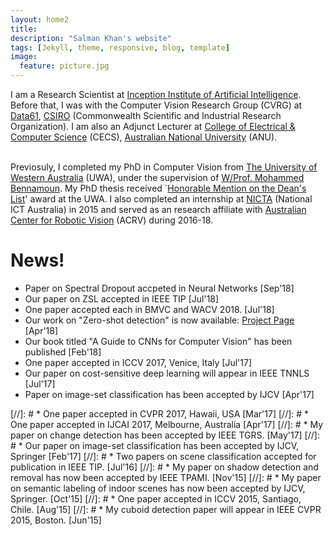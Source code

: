 ```yaml
---
layout: home2
title: 
description: "Salman Khan's website"
tags: [Jekyll, theme, responsive, blog, template]
image:
  feature: picture.jpg
---
```

I am a Research Scientist at [Inception Institute of Artificial Intelligence](https://www.inceptioniai.org/). Before that, I was with the Computer Vision Research Group (CVRG) at [Data61](https://www.data61.csiro.au/), [CSIRO](https://www.csiro.au/) (Commonwealth Scientific and Industrial Research Organization). I am also an Adjunct Lecturer at [College of Electrical & Computer Science](https://cecs.anu.edu.au/) (CECS), [Australian National University](https://www.anu.edu.au/) (ANU).<br><br>


Previosuly, I completed my PhD in Computer Vision from [The University of Western Australia](https://www.uwa.edu.au/) (UWA), under the supervision of [W/Prof. Mohammed Bennamoun](https://staffhome.ecm.uwa.edu.au/~00051632/). My PhD thesis received `[Honorable Mention on the Dean's List](https://www.postgraduate.uwa.edu.au/students/funding/prizes/board-of-the-graduate-research-school-deans-list)' award at the UWA. I also completed an internship at [NICTA](https://en.wikipedia.org/wiki/NICTA) (National ICT Australia) in 2015 and served as an research affiliate with [Australian Center for Robotic Vision](https://www.roboticvision.org/) (ACRV) during 2016-18.

# News!

* Paper on Spectral Dropout accpeted in Neural Networks [Sep'18]
* Our paper on ZSL accepted in IEEE TIP [Jul'18]
* One paper accepted each in BMVC and WACV 2018. [Jul'18]
* Our work on "Zero-shot detection" is now available: [Project Page](https://salman-h-khan.github.io/ProjectPages/ZSD_Arxiv18) [Apr'18]
* Our book titled "A Guide to CNNs for Computer Vision" has been published [Feb'18]
* One paper accepted in ICCV 2017, Venice, Italy [Jul'17]
* Our paper on cost-sensitive deep learning will appear in IEEE TNNLS [Jul'17]
* Paper on image-set classification has been accepted by IJCV [Apr'17]

[//]: # * One paper accepted in CVPR 2017, Hawaii, USA [Mar'17]
[//]: # * One paper accepted in IJCAI 2017, Melbourne, Australia [Apr'17]
[//]: # * My paper on change detection has been accepted by IEEE TGRS. [May'17]
[//]: # * Our paper on image-set classification has been accepted by IJCV, Springer [Feb'17]
[//]: # * Two papers on scene classification accepted for publication in IEEE TIP. [Jul'16]
[//]: # * My paper on shadow detection and removal has now been accepted by IEEE TPAMI. [Nov'15]
[//]: # * My paper on semantic labeling of indoor scenes has now been accepted by IJCV, Springer. [Oct'15]
[//]: # * One paper accepted in ICCV 2015, Santiago, Chile. [Aug'15]
[//]: # * My cuboid detection paper will appear in IEEE CVPR 2015, Boston. [Jun'15]

